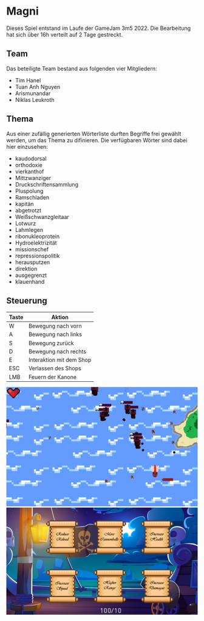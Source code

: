 # Magni
Dieses Spiel entstand im Laufe der GameJam 3m5 2022. Die Bearbeitung hat sich über 16h verteilt auf 2 Tage gestreckt.

## Team
Das beteiligte Team bestand aus folgenden vier Mitgliedern:
- Tim Hanel
- Tuan Anh Nguyen
- Arismunandar
- Niklas Leukroth

## Thema
Aus einer zufällig generierten Wörterliste durften Begriffe frei gewählt werden, um das Thema zu difinieren.
Die verfügbaren Wörter sind dabei hier einzusehen:
- kaudodorsal
- orthodoxie
- vierkanthof
- Mittzwanziger
- Druckschriftensammlung
- Pluspolung
- Ramschladen
- kapitän
- abgetrotzt
- Weißschwanzgleitaar
- Lotwurz
- Lahmlegen
- ribonukleoprotein
- Hydroelektrizität
- missionschef
- repressionspolitik
- herausputzen
- direktion
- ausgegrenzt
- klauenhand

## Steuerung
| Taste  |  Aktion |
|---|---|
| W  |  Bewegung nach vorn |
| A  |  Bewegung nach links |
| S  | Bewegung zurück  |
|  D | Bewegung nach rechts  |
|  E | Interaktion mit dem Shop  |
| ESC  | Verlassen des Shops  |
| LMB  |  Feuern der Kanone |
<img src="Welt_screenshot.png">
<img src="Shop_Screenshot.png">
